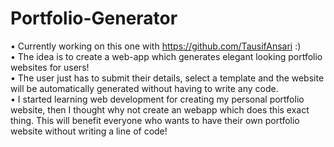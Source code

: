 # Portfolio-Generator

• Currently working on this one with https://github.com/TausifAnsari :)  
• The idea is to create a web-app which generates elegant looking portfolio websites for users!  
• The user just has to submit their details, select a template and the website will be automatically generated without having to write any code.  
• I started learning web development for creating my personal portfolio website, then I thought why not create an webapp which does this exact thing. This will benefit everyone who wants to have their own portfolio website without writing a line of code!  

